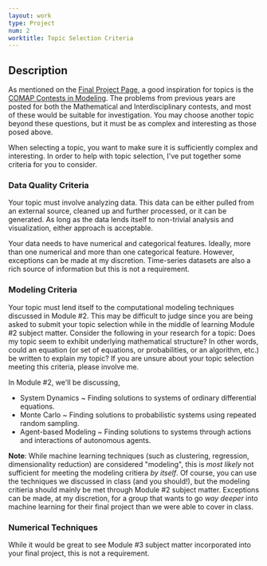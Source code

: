 ```yaml
---
layout: work
type: Project
num: 2
worktitle: Topic Selection Criteria
---
```


## Description
As mentioned on the [Final Project Page](project.md), a good inspiration for topics is the [COMAP Contests in Modeling](https://contest.comap.com/undergraduate/contests/mcm/previous-contests.php). The problems from previous years are posted for both the Mathematical and Interdisciplinary contests, and most of these would be suitable for investigation. You may choose another topic beyond these questions, but it must be as complex and interesting as those posed above.

When selecting a topic, you want to make sure it is sufficiently complex and interesting. In order to help with topic selection, I've put together some criteria for you to consider. 

### Data Quality Criteria
Your topic must involve analyzing data. This data can be either pulled from an external source, cleaned up and further processed, or it can be generated. As long as the data lends itself to non-trivial analysis and visualization, either approach is acceptable. 

Your data needs to have numerical and categorical features. Ideally, more than one numerical and more than one categorical feature. However, exceptions can be made at my discretion. Time-series datasets are also a rich source of information but this is not a requirement.

### Modeling Criteria
Your topic must lend itself to the computational modeling techniques discussed in Module #2. This may be difficult to judge since you are being asked to submit your topic selection while in the middle of learning Module #2 subject matter. Consider the following in your research for a topic: Does my topic seem to exhibit underlying mathematical structure? In other words, could an equation (or set of equations, or probabilities, or an algorithm, etc.) be written to explain my topic? If you are unsure about your topic selection meeting this criteria, please involve me. 

In Module #2, we'll be discussing,

* System Dynamics ~ Finding solutions to systems of ordinary differential equations. 
* Monte Carlo ~ Finding solutions to probabilistic systems using repeated random sampling.
* Agent-based Modeling ~ Finding solutions to systems through actions and interactions of autonomous agents.


**Note**: While machine learning techniques (such as clustering, regression, dimensionality reduction) are considered "modeling", this is _most likely_ not sufficient for meeting the modeling critiera _by itself_. Of course, you can use the techniques we discussed in class (and you should!), but the modeling critieria should mainly be met through Module #2 subject matter. Exceptions can be made, at my discretion, for a group that wants to go _way deeper_ into machine learning for their final project than we were able to cover in class.

### Numerical Techniques
While it would be great to see Module #3 subject matter incorporated into your final project, this is not a requirement.


